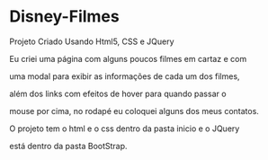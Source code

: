 # Disney-Filmes

Projeto Criado Usando Html5, CSS e JQuery

Eu criei uma página com alguns poucos filmes em cartaz e com 

uma modal para exibir as informações de cada um dos filmes,

além dos links com efeitos de hover para quando passar o 

mouse por cima, no rodapé eu coloquei alguns dos meus contatos.

O projeto tem o html e o css dentro da pasta inicio e o JQuery

está dentro da pasta BootStrap.
